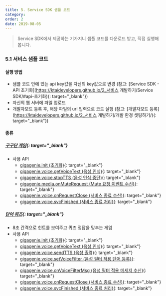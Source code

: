 ```yaml
---
title: 5. Service SDK 샘플 코드
category: 
order: 2
date: 2019-08-05
---
```


> Service SDK에서 제공하는 기가지니 샘플 코드를 다운로드 받고, 직접 실행해봅니다.

### 5.1 서비스 샘플 코드

#### **실행 방법**

- 샘플 코드 안에 있는 api key값을 자신의 key값으로 변경 (참고: [Service SDK - API 초기화](https://ktaidevelopers.github.io/2_서비스 개발하기/Service SDK/#api-초기화){: target="_blank"})
- 자신의 웹 서버에 파일 업로드
- 개발자모드 등록 후, 해당 파일의 url 입력으로 코드 실행 (참고: [개발자모드 등록](https://ktaidevelopers.github.io/2_서비스 개발하기/개발 환경 셋팅하기/){: target="_blank"})

#### 종류

##### [구구단  게임](https://github.com/GiGAGenie-ServiceSDK/gigagenie-ninenine){: target="_blank"}

- 사용 API
  - [gigagenie.init (초기화)](<https://github.com/GiGAGenie-ServiceSDK/UserGuide/wiki/init>){: target="_blank"}
  - [gigagenie.voice.getVoiceText (음성 인식)](<https://github.com/GiGAGenie-ServiceSDK/UserGuide/wiki/voice.getVoiceText>){: target="_blank"}
  - [gigagenie.voice.stopTTS (음성 인식 중단)](<https://github.com/GiGAGenie-ServiceSDK/UserGuide/wiki/voice.stopTTS>){: target="_blank"}
  - [gigagenie.media.onMuteRequest (Mute 요청 이벤트 수신)](<https://github.com/GiGAGenie-ServiceSDK/UserGuide/wiki/media.onMuteRequest>){: target="_blank"}
  - [gigagenie.voice.onRequestClose (서비스 종료 수신)](<https://github.com/GiGAGenie-ServiceSDK/UserGuide/wiki/voice.onRequestClose>){: target="_blank"}
  - [gigagenie.voice.svcFinished (서비스 종료 처리)](<https://github.com/GiGAGenie-ServiceSDK/UserGuide/wiki/voice.svcFinished>){: target="_blank"}

##### [단어 퀴즈](https://github.com/GiGAGenie-ServiceSDK/gigagenie-quiz){: target="_blank"}

- 8초 간격으로 힌트를 보여주고 퀴즈 정답을 맞추는 게임
- 사용 API
  - [gigagenie.init (초기화)](<https://github.com/GiGAGenie-ServiceSDK/UserGuide/wiki/init>){: target="_blank"}
  - [gigagenie.voice.getVoiceText (음성 인식)](<https://github.com/GiGAGenie-ServiceSDK/UserGuide/wiki/voice.getVoiceText>){: target="_blank"}
  - [gigagenie.voice.sendTTS (음성 출력)](<https://github.com/GiGAGenie-ServiceSDK/UserGuide/wiki/voice.sendTTS>){: target="_blank"}
  - [gigagenie.voice.setVoiceFilter  (음성 필터 적용 단어 등록)](<https://github.com/GiGAGenie-ServiceSDK/UserGuide/wiki/voice.setVoiceFilter>){: target="_blank"}
  - [gigagenie.voice.onVoiceFilterMsg (음성 필터 적용 메세지 수신)](<https://github.com/GiGAGenie-ServiceSDK/UserGuide/wiki/voice.onVoiceFilterMsg>){: target="_blank"}
  - [gigagenie.voice.onRequestClose (서비스 종료 수신)](<https://github.com/GiGAGenie-ServiceSDK/UserGuide/wiki/voice.onRequestClose>){: target="_blank"}
  - [gigagenie.voice.svcFinished (서비스 종료 처리)](<https://github.com/GiGAGenie-ServiceSDK/UserGuide/wiki/voice.svcFinished>){: target="_blank"}
